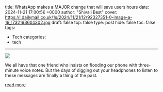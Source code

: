 title: WhatsApp makes a MAJOR change that will save users hours
date: 2024-11-21 17:00:56 +0000
author: "Shivali Best"
cover: https://i.dailymail.co.uk/1s/2024/11/21/12/92327351-0-image-a-19_1732193604302.jpg
draft: false
top: false
type: post
hide: false
toc: false
tags:
  - Tech
categories:
  - tech
---

![](https://i.dailymail.co.uk/1s/2024/11/21/12/92327351-0-image-a-19_1732193604302.jpg)

We all have that one friend who insists on flooding our phone with three-minute voice notes. But the days of digging out your headphones to listen to these messages are finally a thing of the past.

[read more](https://www.dailymail.co.uk/sciencetech/article-14109841/WhatsApp-MAJOR-change-save-users-hours.html)
